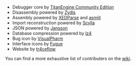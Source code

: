 - Debugger core by [TitanEngine Community Edition](https://bitbucket.org/titanengineupdate/titanengine-update)
- Disassembly powered by [Zydis](https://zydis.re)
- Assembly powered by [XEDParse](https://github.com/x64dbg/XEDParse) and [asmjit](https://github.com/asmjit)
- Import reconstruction powered by [Scylla](https://github.com/NtQuery/Scylla)
- JSON powered by [Jansson](http://www.digip.org/jansson)
- Database compression powered by [lz4](https://bitbucket.org/mrexodia/lz4)
- Bug icon by [VisualPharm](http://www.visualpharm.com)
- Interface icons by [Fugue](http://p.yusukekamiyamane.com)
- Website by [tr4ceflow](http://tr4ceflow.com)

You can find a more exhaustive list of contributers on the [wiki](https://github.com/x64dbg/x64dbg/wiki/Credits).
